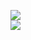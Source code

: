 [![](https://img.shields.io/badge/Made%20With-Github%20Spray-lightgrey.svg?style=for-the-badge&logo=github)](https://github.com/Annihil/github-spray#31260)  
[![](https://i.imgur.com/2DrTn0Z.gif)](https://github.com/Annihil/github-spray)